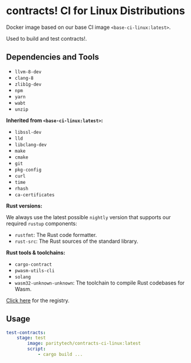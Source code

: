 # contracts! CI for Linux Distributions

Docker image based on our base CI image `<base-ci-linux:latest>`.

Used to build and test contracts!.

## Dependencies and Tools

- `llvm-8-dev`
- `clang-8`
- `zlib1g-dev`
- `npm`
- `yarn`
- `wabt`
- `unzip`

**Inherited from `<base-ci-linux:latest>`:**

- `libssl-dev`
- `lld`
- `libclang-dev`
- `make`
- `cmake`
- `git`
- `pkg-config`
- `curl`
- `time`
- `rhash`
- `ca-certificates`

**Rust versions:**

We always use the latest possible `nightly` version that supports our required `rustup` components:

- `rustfmt`: The Rust code formatter.
- `rust-src`: The Rust sources of the standard library.

**Rust tools & toolchains:**

- `cargo-contract`
- `pwasm-utils-cli`
- `solang`
- `wasm32-unknown-unknown`: The toolchain to compile Rust codebases for Wasm.

[Click here](https://hub.docker.com/repository/docker/paritytech/contracts-ci-linux) for the registry.

## Usage

```yaml
test-contracts:
    stage: test
        image: paritytech/contracts-ci-linux:latest
        script:
            - cargo build ...
```
